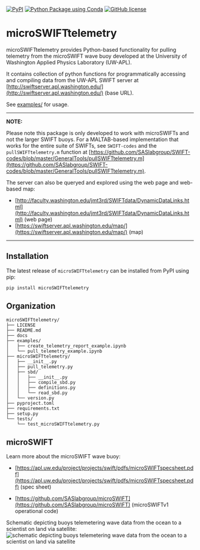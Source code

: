[![PyPI](https://img.shields.io/pypi/v/microSWIFTtelemetry)](https://pypi.org/project/microSWIFTtelemetry/)
[![Python Package using Conda](https://github.com/SASlabgroup/microSWIFTtelemetry/actions/workflows/python-package-conda.yml/badge.svg)](https://github.com/SASlabgroup/microSWIFTtelemetry/actions/workflows/python-package-conda.yml)
[![GitHub license](https://img.shields.io/github/license/SASlabgroup/microSWIFTtelemetry)](https://github.com/SASlabgroup/microSWIFTtelemetry/blob/main/LICENSE)

# microSWIFTtelemetry
microSWIFTtelemetry provides Python-based functionality for pulling telemetry from the microSWIFT wave buoy developed at the University of Washington Applied Physics Laboratory (UW-APL). 

It contains collection of python functions for programmatically accessing and compiling data from the UW-APL SWIFT server at [http://swiftserver.apl.washington.edu/](http://swiftserver.apl.washington.edu/) (base URL).

See [examples/](https://github.com/jacobrdavis/microSWIFTtelemetry/tree/main/examples) for usage.





---
**NOTE:**

Please note this package is only developed to work with microSWIFTs and not the larger SWIFT buoys. 
For a MALTAB-based implementation that works for the entire suite of SWIFTs, see `SWIFT-codes` and the `pullSWIFTtelemetry.m` function at [https://github.com/SASlabgroup/SWIFT-codes/blob/master/GeneralTools/pullSWIFTtelemetry.m](https://github.com/SASlabgroup/SWIFT-codes/blob/master/GeneralTools/pullSWIFTtelemetry.m).

The server can also be queryed and explored using the web page and web-based map: 
* [http://faculty.washington.edu/jmt3rd/SWIFTdata/DynamicDataLinks.html](http://faculty.washington.edu/jmt3rd/SWIFTdata/DynamicDataLinks.html) (web page)
* [https://swiftserver.apl.washington.edu/map/](https://swiftserver.apl.washington.edu/map/) (map)


---


## Installation
The latest release of `microSWIFTtelemetry` can be installed from PyPI using pip: 

```
pip install microSWIFTtelemetry
```
## Organization
```
microSWIFTtelemetry/
├── LICENSE
├── README.md
├── docs
├── examples/
│   ├── create_telemetry_report_example.ipynb
│   └── pull_telemetry_example.ipynb
├── microSWIFTtelemetry/
│   ├── __init__.py
│   ├── pull_telemetry.py
│   ├── sbd/
│   │   ├── __init__.py
│   │   ├── compile_sbd.py
│   │   ├── definitions.py
│   │   └── read_sbd.py
│   └── version.py
├── pyproject.toml
├── requirements.txt
├── setup.py
└── tests/
    └── test_microSWIFTtelemetry.py
```
## microSWIFT
Learn more about the microSWIFT wave buoy:
* [https://apl.uw.edu/project/projects/swift/pdfs/microSWIFTspecsheet.pdf](https://apl.uw.edu/project/projects/swift/pdfs/microSWIFTspecsheet.pdf) (spec sheet)

* [https://github.com/SASlabgroup/microSWIFT](https://github.com/SASlabgroup/microSWIFT) (microSWIFTv1 operational code)

Schematic depicting buoys telemetering wave data from the ocean to a scientist on land via satellite:
![schematic depicting buoys telemetering wave data from the ocean to a scientist on land via satellite](./docs/imgs/how_telemetry_works.png)

